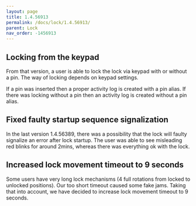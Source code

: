 ```yaml
---
layout: page
title: 1.4.56913
permalink: /docs/lock/1.4.56913/
parent: Lock
nav_order: -1456913
---
```


## Locking from the keypad

From that version, a user is able to lock the lock via keypad with or without a pin. 
The way of locking depends on keypad settings.

If a pin was inserted then a proper activity log is created with a pin alias.
If there was locking without a pin then an activity log is created without a pin alias.

## Fixed faulty startup sequence signalization

In the last version 1.4.56389, there was a possibility that the lock will faulty signalize an error after lock startup.
The user was able to see misleading red blinks for around 2mins, whereas there was everything ok with the lock.

## Increased lock movement timeout to 9 seconds

Some users have very long lock mechanisms (4 full rotations from locked to unlocked positions).
Our too short timeout caused some fake jams. Taking that into account, we have decided to increase lock movement timeout to 9 seconds.
